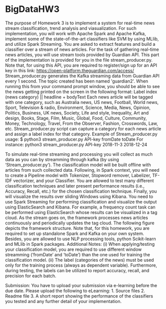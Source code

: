 # BigDataHW3

The purpose of Homework 3 is to implement a system for real-time news stream classification, trend analysis and viasualization. For such implementation, you will work with Apache Spark and Apache Kafka, implement some of the state-of-the-art classifiers like SVM by using MLlib, and utilize Spark Streaming.
You are asked to extract features and build a classifier over a stream of news articles. For the task of gathering real-time news articles, you will use stream tools provided by Guardian API. This part of the implementation is provided for you in the file stream_producer.py. Note that, for using this API, you are required to register/sign up for an API key in this link:
https://open-platform.theguardian.com/access/
Stream_producer.py generates the Kafka streaming data from Guardian API every 1 second. The topic created has been named 'guardian2'. When running this from your command prompt window, you should be able to see the news getting printed on the screen in the following format:
Label index (news category) || headline + bodyText
Each news article will be tagged with one category, such as Australia news, US news, Football, World news, Sport, Television & radio, Environment, Science, Media, News, Opinion, Politics, Business, UK news, Society, Life and style, Inequality, Art and design, Books, Stage, Film, Music, Global, Food, Culture, Community, Money, Technology, Travel, From the Observer, Fashion, Crosswords, Law, etc. Stream_producer.py script can capture a category for each news article and assign a label index for that category.
Example of Stream_producer.py usage:
$ python3 stream_producer.py API-key fromDate toDate For instance:
python3 stream_producer.py API-key 2018-11-3 2018-12-24
  
To simulate real-time streaming and processing you will collect as much data as you can by streamming through kafka (by using ‘Stream_producer.py’). The classification model will be built offline with articles from such collected data.
Following, in Spark context, you will need to create a Pipeline model with Tokenizer, Stopword remover, Labelizer, TF-IDF vectorizer, and your Classifier. You are allowed to test many different classification techniques and later present performance results (i.e., Accuracy, Recall, etc.) for the chosen classification technique.
Finally, you will visualize the results over sliding Windows using Kibana. You need to use Spark Streaming for performing classification and visualize the output using ElasticSearch and Kibana. For example, a frequency count task can be performed using ElasticSearch whose results can be visualized in a tag cloud. As the stream goes on, the framework processes news articles continuously and periodically updates the tag cloud.
The following figure depicts the framework structure.
 Note that, for this homework, you are required to set up standalone Spark and Kafka on your own system. Besides, you are allowed to use NLP processing tools, python Scikit-learn and MLlib in Spark packages.
Additional Notes:
(i) When applying/testing your classification model, you are required to use different window streamming (‘fromDate’ and ‘toDate’) than the one used for training the classification model.
(ii) The label (categories of the news) must be used only for the training process (always as dependent variable). Furthermore, during testing, the labels can be utilized to report accuracy, recall, and precision for each batch.

Submission:
You have to upload your submission via e-learning before the due date. Please
upload the following to eLearning: 1. Source files
2. Readme file
3. A short report showing the performance of the classifiers you tested and any further detail of your implementation.
